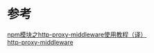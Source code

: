 
# 参考
[npm模块之http-proxy-middleware使用教程（译）](https://blog.csdn.net/xmloveth/article/details/56847456)<br>
[http-proxy-middleware](https://github.com/chimurai/http-proxy-middleware)<br>